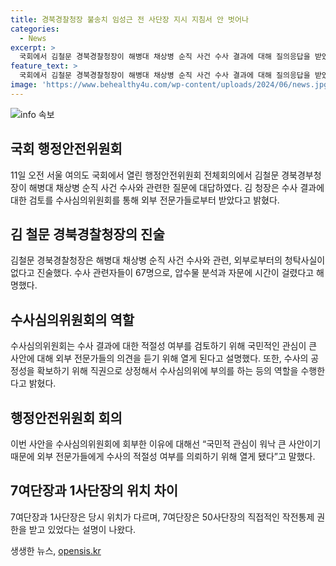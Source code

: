 ```yaml
---
title: 경북경찰청장 불송치 임성근 전 사단장 지시 지침서 안 벗어나
categories:
  - News
excerpt: >
  국회에서 김철문 경북경찰청장이 해병대 채상병 순직 사건 수사 결과에 대해 질의응답을 받았다. 수사에는 오랜 시간과 외부 전문가의 검토가 진행되었으며, 공정성과 외부 전문가의 의견을 반영하기 위해 수사심의위원회에 회부되었다. 그에 따라 의원들은 질문과 지적을 펼치며 논의를 이어갔고, 김 청장은 여러 질문에 대해 자세히 답변하며 수사과정과 결과를 설명했다.
feature_text: >
  국회에서 김철문 경북경찰청장이 해병대 채상병 순직 사건 수사 결과에 대해 질의응답을 받았다. 수사에는 오랜 시간과 외부 전문가의 검토가 진행되었으며, 공정성과 외부 전문가의 의견을 반영하기 위해 수사심의위원회에 회부되었다. 그에 따라 의원들은 질문과 지적을 펼치며 논의를 이어갔고, 김 청장은 여러 질문에 대해 자세히 답변하며 수사과정과 결과를 설명했다.
image: 'https://www.behealthy4u.com/wp-content/uploads/2024/06/news.jpg'
---
```


<p><img src="https://www.behealthy4u.com/wp-content/uploads/2024/06/news.jpg" alt="info 속보" /></p>

<h2 data-ke-size="size26">국회 행정안전위원회</h2>

<p data-ke-size="size16">11일 오전 서울 여의도 국회에서 열린 행정안전위원회 전체회의에서 김철문 경북경부청장이 해병대 채상병 순직 사건 수사와 관련한 질문에 대답하였다. 김 청장은 수사 결과에 대한 검토를 수사심의위원회를 통해 외부 전문가들로부터 받았다고 밝혔다.</p>

<h2 data-ke-size="size26">김 철문 경북경찰청장의 진술</h2>

<p data-ke-size="size16">김철문 경북경찰청장은 해병대 채상병 순직 사건 수사와 관련, 외부로부터의 청탁사실이 없다고 진술했다. 수사 관련자들이 67명으로, 압수물 분석과 자문에 시간이 걸렸다고 해명했다.</p>

<h2 data-ke-size="size26">수사심의위원회의 역할</h2>

<p data-ke-size="size16">수사심의위원회는 수사 결과에 대한 적절성 여부를 검토하기 위해 국민적인 관심이 큰 사안에 대해 외부 전문가들의 의견을 듣기 위해 열게 된다고 설명했다. 또한, 수사의 공정성을 확보하기 위해 직권으로 상정해서 수사심의위에 부의를 하는 등의 역할을 수행한다고 밝혔다.</p>

<h2 data-ke-size="size26">행정안전위원회 회의</h2>

<p data-ke-size="size16">이번 사안을 수사심의위원회에 회부한 이유에 대해선 “국민적 관심이 워낙 큰 사안이기 때문에 외부 전문가들에게 수사의 적절성 여부를 의뢰하기 위해 열게 됐다”고 말했다.</p>

<h2 data-ke-size="size26">7여단장과 1사단장의 위치 차이</h2>

<p data-ke-size="size16">7여단장과 1사단장은 당시 위치가 다르며, 7여단장은 50사단장의 직접적인 작전통제 권한을 받고 있었다는 설명이 나왔다.</p>
생생한 뉴스, <a href="https://opensis.kr" rel="dofollow">opensis.kr</a>


